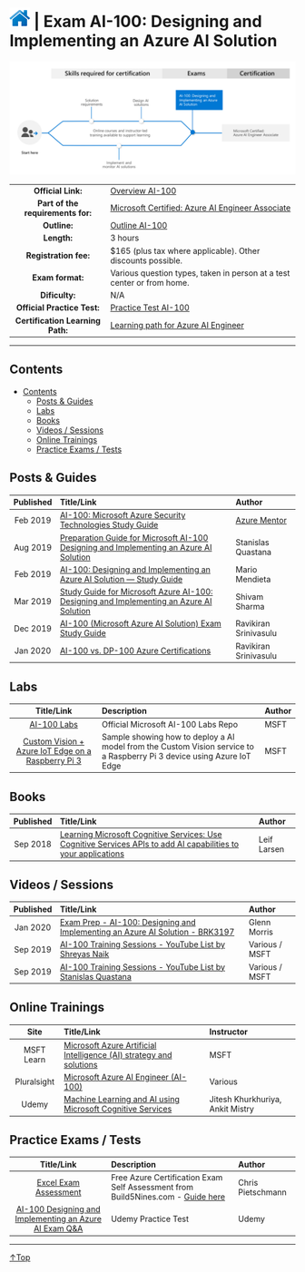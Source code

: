 # [![Home](/img/home.png)](certifications.md "Overview Certifications") | Exam AI-100: Designing and Implementing an Azure AI Solution
![Cert](/img/ai-100.png)

|                                   |                                                                                                                             |
| :-------------------------------: | :-------------------------------------------------------------------------------------------------------------------------- |
|        **Official Link:**         | [Overview AI-100](https://docs.microsoft.com/en-us/learn/certifications/exams/ai-100)                                       |
| **Part of the requirements for:** | [Microsoft Certified: Azure AI Engineer Associate](https://docs.microsoft.com/en-us/learn/certifications/azure-ai-engineer) |
|           **Outline:**            | [Outline AI-100](https://query.prod.cms.rt.microsoft.com/cms/api/am/binary/RE3VC6C)                                         |
|            **Length:**            | 3 hours                                                                                                                     |
|       **Registration fee:**       | $165 (plus tax where applicable).  Other discounts possible.                                                                |
|         **Exam format:**          | Various question types, taken in person at a test center or from home.                                                      |
|          **Dificulty:**           | N/A                                                                                                                         |
|    **Official Practice Test:**    | [Practice Test AI-100](https://www.mindhub.com/p/MU-AI-100)                                                                 |
| **Certification Learning Path:**  | [Learning path for Azure AI Engineer](https://query.prod.cms.rt.microsoft.com/cms/api/am/binary/RWusKi)                     |


___

## Contents
- [Contents](#contents)
    - [Posts & Guides](#posts-&-guides)
    - [Labs](#labs)
    - [Books](#books)
    - [Videos / Sessions](#videos-/-sessions)
    - [Online Trainings](#online-trainings)
    - [Practice Exams / Tests](#practice-exams-/-tests)


## Posts & Guides
| Published | Title/Link                                                                                                                                                                                                                                                  | Author                                             |
| :-------: | :---------------------------------------------------------------------------------------------------------------------------------------------------------------------------------------------------------------------------------------------------------- | :------------------------------------------------- |
| Feb 2019  | [AI-100: Microsoft Azure Security Technologies Study Guide](https://github.com/AzureMentor/AI-100-Design-Implement-Azure-AISol)                                                                                                                             | [Azure Mentor](https://azurementor.wordpress.com/) |
| Aug 2019  | [Preparation Guide for Microsoft AI-100 Designing and Implementing an Azure AI Solution](https://stanislas.io/2019/08/23/preparation-guide-for-microsoft-ai-100-designing-and-implementing-an-azure-ai-solution-azure-ai-engineer-associate-certification/) | Stanislas Quastana                                 |
| Feb 2019  | [AI-100: Designing and Implementing an Azure AI Solution — Study Guide](https://medium.com/@marioamendieta/ai-100-designing-and-implementing-an-azure-ai-solution-study-guide-f0065db01c83)                                                                 | Mario Mendieta                                     |
| Mar 2019  | [Study Guide for Microsoft Azure AI-100: Designing and Implementing an Azure AI Solution](https://medium.com/deep-ai/study-guide-for-microsoft-azure-ai-100-designing-and-implementing-an-azure-ai-solution-beta-b0b01effd2c6)                              | Shivam Sharma                                      |
| Dec 2019  | [AI-100 (Microsoft Azure AI Solution) Exam Study Guide](https://ravikirans.com/ai-100-azure-exam-study-guide/)                                                                                                                                              | Ravikiran Srinivasulu                              |
| Jan 2020  | [AI-100 vs. DP-100 Azure Certifications ](https://ravikirans.com/ai-100-vs-dp-100/)                                                                                                                                                                         | Ravikiran Srinivasulu                              |


## Labs
|                                                             Title/Link                                                             | Description                                                                                                            | Author |
| :--------------------------------------------------------------------------------------------------------------------------------: | :--------------------------------------------------------------------------------------------------------------------- | :----- |
|                      [AI-100 Labs](https://github.com/MicrosoftLearning/AI-100-Design-Implement-Azure-AISol)                       | Official Microsoft AI-100 Labs Repo                                                                                    | MSFT   |
| [Custom Vision + Azure IoT Edge on a Raspberry Pi 3](https://github.com/Azure-Samples/Custom-vision-service-iot-edge-raspberry-pi) | Sample showing how to deploy a AI model from the Custom Vision service to a Raspberry Pi 3 device using Azure IoT Edge | MSFT   |


## Books
| Published | Title/Link                                                                                                                                            | Author      |
| :-------: | :---------------------------------------------------------------------------------------------------------------------------------------------------- | :---------- |
| Sep 2018  | [Learning Microsoft Cognitive Services: Use Cognitive Services APIs to add AI capabilities to your applications](https://www.amazon.de/dp/1789800617) | Leif Larsen |



## Videos / Sessions
| Published | Title/Link                                                                                                                                | Author         |
| :-------: | :---------------------------------------------------------------------------------------------------------------------------------------- | :------------- |
| Jan 2020  | [Exam Prep  - AI-100: Designing and Implementing an Azure AI Solution - BRK3197](https://www.youtube.com/watch?v=kWLQPMbAGPg)             | Glenn Morris   |
| Sep 2019  | [AI-100 Training Sessions - YouTube List by Shreyas Naik](https://www.youtube.com/playlist?list=PLBBaHI_JqrAHYlpVUKRDMgsBp0hEzlAUN)       | Various / MSFT |
| Sep 2019  | [AI-100 Training Sessions - YouTube List by Stanislas Quastana](https://www.youtube.com/playlist?list=PLdyMQMt7DMFD5NnDh-6wkPoKuoTyYi-dg) | Various / MSFT |


## Online Trainings
|    Site     | Title/Link                                                                                                                                            | Instructor                       |
| :---------: | :---------------------------------------------------------------------------------------------------------------------------------------------------- | :------------------------------- |
| MSFT Learn  | [Microsoft Azure Artificial Intelligence (AI) strategy and solutions](https://docs.microsoft.com/en-gb/learn/modules/azure-artificial-intelligence/)  | MSFT                             |
| Pluralsight | [Microsoft Azure AI Engineer (AI-100)](https://www.pluralsight.com/paths/microsoft-azure-ai-engineer-ai-100)                                          | Various                          |
|    Udemy    | [Machine Learning and AI using Microsoft Cognitive Services](https://www.udemy.com/course/machine-learning-and-ai-using-microsoft-cognitive-services) | Jitesh Khurkhuriya, Ankit Mistry |


## Practice Exams / Tests
|                                                                        Title/Link                                                                        | Description                                                                                                                                     | Author            |
| :------------------------------------------------------------------------------------------------------------------------------------------------------: | :---------------------------------------------------------------------------------------------------------------------------------------------- | :---------------- |
| [Excel Exam Assessment](https://github.com/Build5Nines/exam-assessments/blob/master/Assessments/Exam-Msft-AI-100-Self-Assessment-Build5Nines.xlsx?raw=1) | Free Azure Certification Exam Self Assessment from Build5Nines.com  - [Guide here](https://build5nines.com/free-oss-exam-self-assessment-tool/) | Chris Pietschmann |
|      [AI-100 Designing and Implementing an Azure AI Exam Q&A](https://www.udemy.com/course/ai-100-designing-and-implementing-an-azure-ai-exam-qa/)       | Udemy Practice Test                                                                                                                             | Udemy             |

___
 <a href="#top" title="Back to the top.">↑Top</a>
